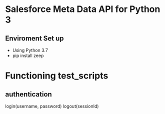 # Salesforce Meta Data API for Python 3

## Enviroment Set up
* Using Python 3.7
* pip install zeep

# Functioning test_scripts 
## authentication
login(username, password)
logout(sessionId)
